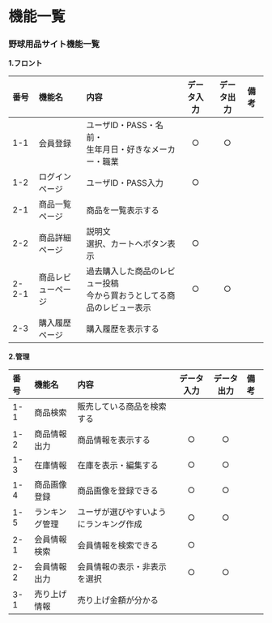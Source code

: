 # 機能一覧
### 野球用品サイト機能一覧
**1.フロント**

|番号|機能名|内容|データ入力|データ出力|備考|
|:---|:---|:---|:---:|:---:|:---|
|1-1|会員登録|ユーザID・PASS・名前・<br>生年月日・好きなメーカー・職業|○|○||
|1-2|ログインページ|ユーザID・PASS入力|○|||
|2-1|商品一覧ページ|商品を一覧表示する||||
|2-2|商品詳細ページ|説明文<br>選択、カートへボタン表示|○|||
|2-2-1|商品レビューページ|過去購入した商品のレビュー投稿<br>今から買おうとしてる商品のレビュー表示|○|○||
|2-3|購入履歴ページ|購入履歴を表示する||||



**2.管理**

|番号|機能名|内容|データ入力|データ出力|備考|
|:---|:---|:---|:---:|:---:|:---|
|1-1|商品検索|販売している商品を検索する||||
|1-2|商品情報出力|商品情報を表示する|○|○||
|1-3|在庫情報|在庫を表示・編集する|○|○||
|1-4|商品画像登録|商品画像を登録できる|○|○||
|1-5|ランキング管理|ユーザが選びやすいようにランキング作成|○|○||
|2-1|会員情報検索|会員情報を検索できる|○|||
|2-2|会員情報出力|会員情報の表示・非表示を選択|○|○||
|3-1|売り上げ情報|売り上げ金額が分かる||||
